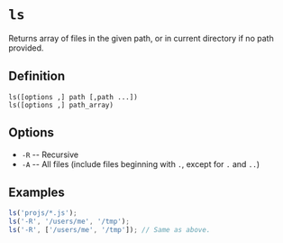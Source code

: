 # `ls`

Returns array of files in the given path, or in current directory if no path provided.

## Definition

    ls([options ,] path [,path ...])
    ls([options ,] path_array)

## Options

 - `-R` -- Recursive
 - `-A` -- All files (include files beginning with `.`, except for `.` and `..`)

## Examples

```javascript
ls('projs/*.js');
ls('-R', '/users/me', '/tmp');
ls('-R', ['/users/me', '/tmp']); // Same as above.
```